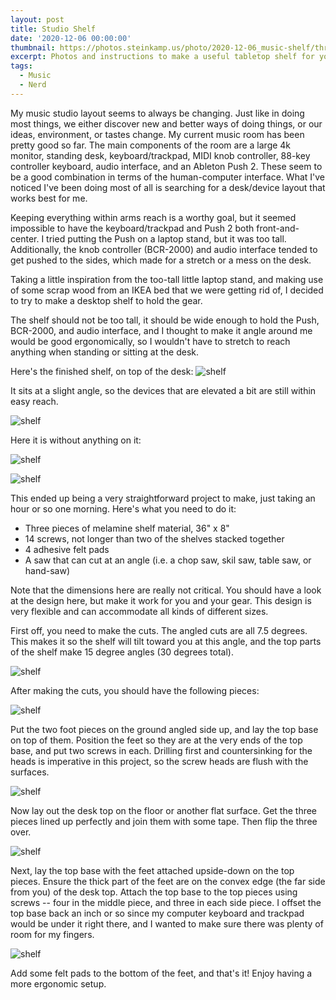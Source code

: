 ```yaml
---
layout: post
title: Studio Shelf
date: '2020-12-06 00:00:00'
thumbnail: https://photos.steinkamp.us/photo/2020-12-06_music-shelf/threefourths_studio.jpg?size=300x300&crop
excerpt: Photos and instructions to make a useful tabletop shelf for your music studio.
tags:
  - Music
  - Nerd
---
```


My music studio layout seems to always be changing. Just like in doing most things, we either discover new and better ways of doing things, or our ideas, environment, or tastes change. My current music room has been pretty good so far. The main components of the room are a large 4k monitor, standing desk, keyboard/trackpad, MIDI knob controller, 88-key controller keyboard, audio interface, and an Ableton Push 2. These seem to be a good combination in terms of the human-computer interface. What I've noticed I've been doing most of all is searching for a desk/device layout that works best for me.

Keeping everything within arms reach is a worthy goal, but it seemed impossible to have the keyboard/trackpad and Push 2 both front-and-center. I tried putting the Push on a laptop stand, but it was too tall. Additionally, the knob controller (BCR-2000) and audio interface tended to get pushed to the sides, which made for a stretch or a mess on the desk.

Taking a little inspiration from the too-tall little laptop stand, and making use of some scrap wood from an IKEA bed that we were getting rid of, I decided to try to make a desktop shelf to hold the gear.

The shelf should not be too tall, it should be wide enough to hold the Push, BCR-2000, and audio interface, and I thought to make it angle around me would be good ergonomically, so I wouldn't have to stretch to reach anything when standing or sitting at the desk.

Here's the finished shelf, on top of the desk:
![shelf](https://photos.steinkamp.us/photo/2020-12-06_music-shelf/threefourths_studio.jpg)

It sits at a slight angle, so the devices that are elevated a bit are still within easy reach.

![shelf](https://photos.steinkamp.us/photo/2020-12-06_music-shelf/side_view.jpg)

Here it is without anything on it:

![shelf](https://photos.steinkamp.us/photo/2020-12-06_music-shelf/back_bare.jpg)

![shelf](https://photos.steinkamp.us/photo/2020-12-06_music-shelf/threefourths_bare.jpg)

This ended up being a very straightforward project to make, just taking an hour or so one morning. Here's what you need to do it:

- Three pieces of melamine shelf material, 36" x 8"
- 14 screws, not longer than two of the shelves stacked together
- 4 adhesive felt pads
- A saw that can cut at an angle (i.e. a chop saw, skil saw, table saw, or hand-saw)

Note that the dimensions here are really not critical. You should have a look at the design here, but make it work for you and your gear. This design is very flexible and can accommodate all kinds of different sizes.

First off, you need to make the cuts. The angled cuts are all 7.5 degrees. This makes it so the shelf will tilt toward you at this angle, and the top parts of the shelf make 15 degree angles (30 degrees total).

![shelf](/images/shelf/diag_1_cuts.png)

After making the cuts, you should have the following pieces:

![shelf](/images/shelf/diag_2_pieces.png)

Put the two foot pieces on the ground angled side up, and lay the top base on top of them. Position the feet so they are at the very ends of the top base, and put two screws in each. Drilling first and countersinking for the heads is imperative in this project, so the screw heads are flush with the surfaces.

![shelf](/images/shelf/diag_3_base_feet.png)

Now lay out the desk top on the floor or another flat surface. Get the three pieces lined up perfectly and join them with some tape. Then flip the three over.

![shelf](/images/shelf/diag_4_top.png)

Next, lay the top base with the feet attached upside-down on the top pieces. Ensure the thick part of the feet are on the convex edge (the far side from you) of the desk top. Attach the top base to the top pieces using screws -- four in the middle piece, and three in each side piece. I offset the top base back an inch or so since my computer keyboard and trackpad would be under it right there, and I wanted to make sure there was plenty of room for my fingers.

![shelf](/images/shelf/diag_5_final.png)

Add some felt pads to the bottom of the feet, and that's it! Enjoy having a more ergonomic setup.
